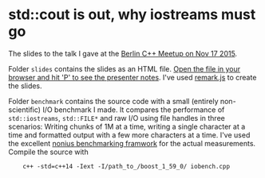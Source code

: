 # std::cout is out, why iostreams must go

The slides to the talk I gave at the [Berlin C++ Meetup on Nov 17 2015](http://www.meetup.com/de/berlincplusplus/events/226478618/).

Folder `slides` contains the slides as an HTML file. [Open the file in your browser and hit 'P' to see the presenter notes](https://cdn.rawgit.com/stheophil/iostreams_talk/master/slides/platform_io.html#1). I've used [remark.js](http://remarkjs.com) to create the slides. 

Folder `benchmark` contains the source code with a small (entirely non-scientific) I/O benchmark I made. It compares the performance of `std::iostreams`, `std::FILE*` and raw I/O using file handles in three scenarios: Writing chunks of 1M at a time, writing a single character at a time and formatted output with a few more characters at a time. I've used the excellent [nonius benchmarking framwork](https://nonius.io) for the actual measurements. Compile the source with 

		c++ -std=c++14 -Iext -I/path_to_/boost_1_59_0/ iobench.cpp 